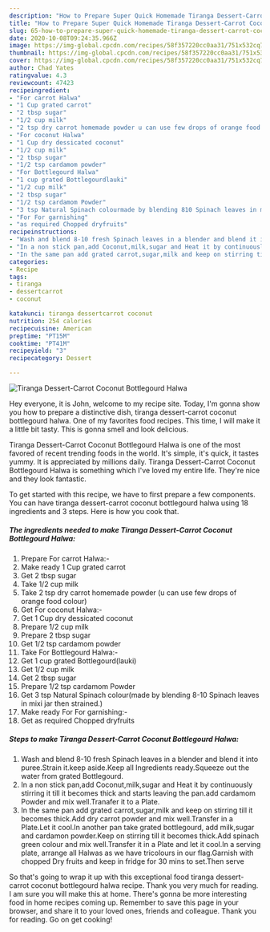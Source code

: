 ```yaml
---
description: "How to Prepare Super Quick Homemade Tiranga Dessert-Carrot Coconut Bottlegourd Halwa"
title: "How to Prepare Super Quick Homemade Tiranga Dessert-Carrot Coconut Bottlegourd Halwa"
slug: 65-how-to-prepare-super-quick-homemade-tiranga-dessert-carrot-coconut-bottlegourd-halwa
date: 2020-10-08T09:24:35.966Z
image: https://img-global.cpcdn.com/recipes/58f357220cc0aa31/751x532cq70/tiranga-dessert-carrot-coconut-bottlegourd-halwa-recipe-main-photo.jpg
thumbnail: https://img-global.cpcdn.com/recipes/58f357220cc0aa31/751x532cq70/tiranga-dessert-carrot-coconut-bottlegourd-halwa-recipe-main-photo.jpg
cover: https://img-global.cpcdn.com/recipes/58f357220cc0aa31/751x532cq70/tiranga-dessert-carrot-coconut-bottlegourd-halwa-recipe-main-photo.jpg
author: Chad Yates
ratingvalue: 4.3
reviewcount: 47423
recipeingredient:
- "For carrot Halwa"
- "1 Cup grated carrot"
- "2 tbsp sugar"
- "1/2 cup milk"
- "2 tsp dry carrot homemade powder u can use few drops of orange food colour"
- "For coconut Halwa"
- "1 Cup dry dessicated coconut"
- "1/2 cup milk"
- "2 tbsp sugar"
- "1/2 tsp cardamom powder"
- "For Bottlegourd Halwa"
- "1 cup grated Bottlegourdlauki"
- "1/2 cup milk"
- "2 tbsp sugar"
- "1/2 tsp cardamom Powder"
- "3 tsp Natural Spinach colourmade by blending 810 Spinach leaves in mixi jar then strained"
- "For For garnishing"
- "as required Chopped dryfruits"
recipeinstructions:
- "Wash and blend 8-10 fresh Spinach leaves in a blender and blend it into puree.Strain it.keep aside.Keep all Ingredients ready.Squeeze out the water from grated Bottlegourd."
- "In a non stick pan,add Coconut,milk,sugar and Heat it by continuously stirring it till it becomes thick and starts leaving the pan.add cardamom Powder and mix well.Tranafer it to a Plate."
- "In the same pan add grated carrot,sugar,milk and keep on stirring till it becomes thick.Add dry carrot powder and mix well.Transfer in a Plate.Let it cool.In another pan take grated bottlegourd, add milk,sugar and cardamon powder.Keep on stirring till it becomes thick.Add spinach green colour and mix well.Transfer it in a Plate and let it cool.In a serving plate, arrange all Halwas as we have tricolours in our flag.Garnish with chopped Dry fruits and keep in fridge for 30 mins to set.Then serve"
categories:
- Recipe
tags:
- tiranga
- dessertcarrot
- coconut

katakunci: tiranga dessertcarrot coconut 
nutrition: 254 calories
recipecuisine: American
preptime: "PT15M"
cooktime: "PT41M"
recipeyield: "3"
recipecategory: Dessert

---
```



![Tiranga Dessert-Carrot Coconut Bottlegourd Halwa](https://img-global.cpcdn.com/recipes/58f357220cc0aa31/751x532cq70/tiranga-dessert-carrot-coconut-bottlegourd-halwa-recipe-main-photo.jpg)

Hey everyone, it is John, welcome to my recipe site. Today, I'm gonna show you how to prepare a distinctive dish, tiranga dessert-carrot coconut bottlegourd halwa. One of my favorites food recipes. This time, I will make it a little bit tasty. This is gonna smell and look delicious.



Tiranga Dessert-Carrot Coconut Bottlegourd Halwa is one of the most favored of recent trending foods in the world. It's simple, it's quick, it tastes yummy. It is appreciated by millions daily. Tiranga Dessert-Carrot Coconut Bottlegourd Halwa is something which I've loved my entire life. They're nice and they look fantastic.


To get started with this recipe, we have to first prepare a few components. You can have tiranga dessert-carrot coconut bottlegourd halwa using 18 ingredients and 3 steps. Here is how you cook that.

<!--inarticleads1-->

##### The ingredients needed to make Tiranga Dessert-Carrot Coconut Bottlegourd Halwa:

1. Prepare For carrot Halwa:-
1. Make ready 1 Cup grated carrot
1. Get 2 tbsp sugar
1. Take 1/2 cup milk
1. Take 2 tsp dry carrot homemade powder (u can use few drops of orange food colour)
1. Get For coconut Halwa:-
1. Get 1 Cup dry dessicated coconut
1. Prepare 1/2 cup milk
1. Prepare 2 tbsp sugar
1. Get 1/2 tsp cardamom powder
1. Take For Bottlegourd Halwa:-
1. Get 1 cup grated Bottlegourd(lauki)
1. Get 1/2 cup milk
1. Get 2 tbsp sugar
1. Prepare 1/2 tsp cardamom Powder
1. Get 3 tsp Natural Spinach colour(made by blending 8-10 Spinach leaves in mixi jar then strained.)
1. Make ready For For garnishing:-
1. Get as required Chopped dryfruits




<!--inarticleads2-->

##### Steps to make Tiranga Dessert-Carrot Coconut Bottlegourd Halwa:

1. Wash and blend 8-10 fresh Spinach leaves in a blender and blend it into puree.Strain it.keep aside.Keep all Ingredients ready.Squeeze out the water from grated Bottlegourd.
1. In a non stick pan,add Coconut,milk,sugar and Heat it by continuously stirring it till it becomes thick and starts leaving the pan.add cardamom Powder and mix well.Tranafer it to a Plate.
1. In the same pan add grated carrot,sugar,milk and keep on stirring till it becomes thick.Add dry carrot powder and mix well.Transfer in a Plate.Let it cool.In another pan take grated bottlegourd, add milk,sugar and cardamon powder.Keep on stirring till it becomes thick.Add spinach green colour and mix well.Transfer it in a Plate and let it cool.In a serving plate, arrange all Halwas as we have tricolours in our flag.Garnish with chopped Dry fruits and keep in fridge for 30 mins to set.Then serve




So that's going to wrap it up with this exceptional food tiranga dessert-carrot coconut bottlegourd halwa recipe. Thank you very much for reading. I am sure you will make this at home. There's gonna be more interesting food in home recipes coming up. Remember to save this page in your browser, and share it to your loved ones, friends and colleague. Thank you for reading. Go on get cooking!

